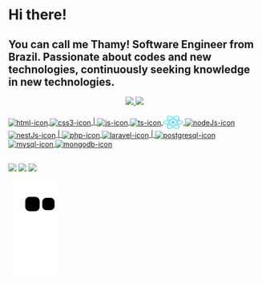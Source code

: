 # Hi there! 
 ## You can call me Thamy! Software Engineer from Brazil. Passionate about codes and new technologies, continuously seeking knowledge in new technologies.
  
<div align="center">
  <a href="https://github.com/ThamirysSantos">
  <img height="160em" src="https://github-readme-stats.vercel.app/api?username=ThamirysSantos&show_icons=true&theme=codeSTACKr&include_all_commits=true&count_private=true"/>
  <img height="160em" src="https://github-readme-stats.vercel.app/api/top-langs/?username=ThamirysSantos&layout=compact&langs_count=7&theme=codeSTACKr"/>
</div>
<div style="display: inline_block"><br>
  <img align="center" alt="html-icon" height="30" width="40" src="https://cdn.jsdelivr.net/gh/devicons/devicon/icons/html5/html5-plain.svg" />
  <img align="center" alt="css3-icon" height="30" width="40" src="https://cdn.jsdelivr.net/gh/devicons/devicon/icons/css3/css3-plain.svg" />
  |
  <img align="center" alt="js-icon" height="30" width="40" src="https://cdn.jsdelivr.net/gh/devicons/devicon/icons/javascript/javascript-plain.svg" />     <img align="center" alt="ts-icon" height="30" width="40" src="https://cdn.jsdelivr.net/gh/devicons/devicon/icons/typescript/typescript-plain.svg" />
  <img align="center" alt="reactJs-icon" height="30" width="40" src="https://raw.githubusercontent.com/devicons/devicon/master/icons/react/react-original.svg">
  <img  align="center" alt="nodeJs-icon" height="30" width="40"src="https://cdn.jsdelivr.net/gh/devicons/devicon/icons/nodejs/nodejs-plain-wordmark.svg" />
    <img align="center" alt="nestJs-icon" height="30" width="40" src="https://img.icons8.com/?size=100&id=9ESZMOeUioJS&format=png&color=000000" />
  |
  <img align="center" alt="php-icon" height="30" width="30" src="[https://cdn.jsdelivr.net/gh/devicons/devicon/icons/php/php-plain.svg](https://img.icons8.com/?size=100&id=fAMVO_fuoOuC&format=png&color=000000)" />
  <img align="center" alt="laravel-icon" height="30" width="30" src="https://img.icons8.com/?size=100&id=7vdHawe2VPlT&format=png&color=000000" />  |
  <img align="center" alt="postgresql-icon" height="30" width="40" src="https://cdn.jsdelivr.net/gh/devicons/devicon/icons/postgresql/postgresql-original.svg" />
  <img align="center" alt="mysql-icon" height="30" width="40" src="https://cdn.jsdelivr.net/gh/devicons/devicon/icons/mysql/mysql-original.svg" />
  <img align="center" alt="mongodb-icon" height="30" width="40" src="https://cdn.jsdelivr.net/gh/devicons/devicon/icons/mongodb/mongodb-plain-wordmark.svg" />
  
  ##
 
<div> 
  <a href="https://instagram.com/djthamysantos" target="_blank"><img src="https://img.shields.io/badge/-Instagram-%23E4405F?style=for-the-badge&logo=instagram&logoColor=white" target="_blank"></a>
  <a href = "mailto:thamirysgoncalves.prog@gmail.com"><img src="https://img.shields.io/badge/-Gmail-%23333?style=for-the-badge&logo=gmail&logoColor=white" target="_blank"></a>
  <a href="https://www.linkedin.com/in/thamirysgoncalves" target="_blank"><img src="https://img.shields.io/badge/-LinkedIn-%230077B5?style=for-the-badge&logo=linkedin&logoColor=white" target="_blank"></a> 
 
  ![Snake animation](https://github.com/ThamirysSantos/ThamirysSantos/blob/output/github-contribution-grid-snake.svg)
 
</div>
